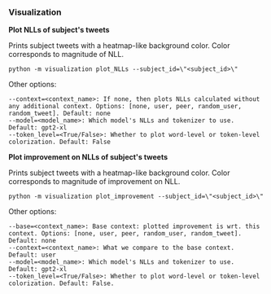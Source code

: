 ### Visualization

**Plot NLLs of subject's tweets**

Prints subject tweets with a heatmap-like background color. Color corresponds to magnitude of NLL.
```
python -m visualization plot_NLLs --subject_id=\"<subject_id>\"
```

Other options:
```
--context=<context_name>: If none, then plots NLLs calculated without any additional context. Options: [none, user, peer, random_user, random_tweet]. Default: none
--model=<model_name>: Which model's NLLs and tokenizer to use. Default: gpt2-xl
--token_level=<True/False>: Whether to plot word-level or token-level colorization. Default: False
```

**Plot improvement on NLLs of subject's tweets**

Prints subject tweets with a heatmap-like background color. Color corresponds to magnitude of improvement on NLL.
```
python -m visualization plot_improvement --subject_id=\"<subject_id>\"
```

Other options:
```
--base=<context_name>: Base context: plotted improvement is wrt. this context. Options: [none, user, peer, random_user, random_tweet]. Default: none
--context=<context_name>: What we compare to the base context. Default: user
--model=<model_name>: Which model's NLLs and tokenizer to use. Default: gpt2-xl
--token_level=<True/False>: Whether to plot word-level or token-level colorization. Default: False.
```